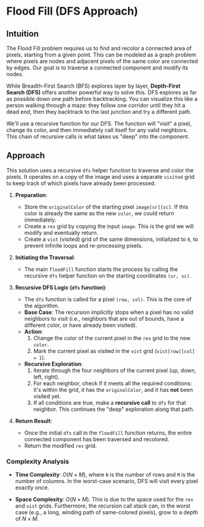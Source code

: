 # Flood Fill (DFS Approach)

## Intuition

The Flood Fill problem requires us to find and recolor a connected area of pixels, starting from a given point. This can be modeled as a graph problem where pixels are nodes and adjacent pixels of the same color are connected by edges. Our goal is to traverse a connected component and modify its nodes.

While Breadth-First Search (BFS) explores layer by layer, **Depth-First Search (DFS)** offers another powerful way to solve this. DFS explores as far as possible down one path before backtracking. You can visualize this like a person walking through a maze: they follow one corridor until they hit a dead end, then they backtrack to the last junction and try a different path.



We'll use a recursive function for our DFS. The function will "visit" a pixel, change its color, and then immediately call itself for any valid neighbors. This chain of recursive calls is what takes us "deep" into the component.

## Approach

This solution uses a recursive `dfs` helper function to traverse and color the pixels. It operates on a copy of the image and uses a separate `visited` grid to keep track of which pixels have already been processed.

1.  **Preparation**:
    * Store the `originalColor` of the starting pixel `image[sr][sc]`. If this color is already the same as the new `color`, we could return immediately.
    * Create a `res` grid by copying the input `image`. This is the grid we will modify and eventually return.
    * Create a `vist` (visited) grid of the same dimensions, initialized to `0`, to prevent infinite loops and re-processing pixels.

2.  **Initiating the Traversal**:
    * The main `floodFill` function starts the process by calling the recursive `dfs` helper function on the starting coordinates `(sr, sc)`.

3.  **Recursive DFS Logic (`dfs` function)**:
    * The `dfs` function is called for a pixel `(row, col)`. This is the core of the algorithm.
    * **Base Case**: The recursion implicitly stops when a pixel has no valid neighbors to visit (i.e., neighbors that are out of bounds, have a different color, or have already been visited).
    * **Action**:
        1.  Change the color of the current pixel in the `res` grid to the new `color`.
        2.  Mark the current pixel as visited in the `vist` grid (`vist[row][col] = 1`).
    * **Recursive Exploration**:
        1.  Iterate through the four neighbors of the current pixel (up, down, left, right).
        2.  For each neighbor, check if it meets all the required conditions: it's within the grid, it has the `originalColor`, and it has **not** been visited yet.
        3.  If all conditions are true, make a **recursive call** to `dfs` for that neighbor. This continues the "deep" exploration along that path.

4.  **Return Result**:
    * Once the initial `dfs` call in the `floodFill` function returns, the entire connected component has been traversed and recolored.
    * Return the modified `res` grid.

### Complexity Analysis

* **Time Complexity**: $O(N \times M)$, where `N` is the number of rows and `M` is the number of columns. In the worst-case scenario, DFS will visit every pixel exactly once.

* **Space Complexity**: $O(N \times M)$. This is due to the space used for the `res` and `vist` grids. Furthermore, the recursion call stack can, in the worst case (e.g., a long, winding path of same-colored pixels), grow to a depth of $N \times M$.